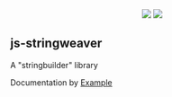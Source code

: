 <div align="center">
  <a target="_blank" href="https://bundlephobia.com/package/stringweaver@latest"><img src="https://badgen.net/bundlephobia/min/stringweaver"></a>
  <a target="_blank" href="https://www.npmjs.com/package/stringweaver"><img src="https://img.shields.io/npm/v/stringweaver.svg?labelColor=cb3837&logo=npm&color=dcfdd9"></a>
</div>


## js-stringweaver

A "stringbuilder" library

Documentation by <a target="_blank" href="https://kooiinc.github.io/js-stringweaver/Examples">Example</a>
